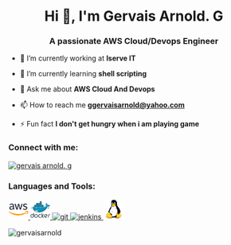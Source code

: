 <h1 align="center">Hi 👋, I'm Gervais Arnold. G</h1>
<h3 align="center">A passionate AWS Cloud/Devops Engineer</h3>

- 🔭 I’m currently working at **Iserve IT**

- 🌱 I’m currently learning **shell scripting**

- 💬 Ask me about **AWS Cloud And Devops**

- 📫 How to reach me **ggervaisarnold@yahoo.com**

- ⚡ Fun fact **I don't get hungry when i am playing game**

<h3 align="left">Connect with me:</h3>
<p align="left">
<a href="https://linkedin.com/in/gervais arnold. g" target="blank"><img align="center" src="https://raw.githubusercontent.com/rahuldkjain/github-profile-readme-generator/master/src/images/icons/Social/linked-in-alt.svg" alt="gervais arnold. g" height="30" width="40" /></a>
</p>

<h3 align="left">Languages and Tools:</h3>
<p align="left"> <a href="https://aws.amazon.com" target="_blank" rel="noreferrer"> <img src="https://raw.githubusercontent.com/devicons/devicon/master/icons/amazonwebservices/amazonwebservices-original-wordmark.svg" alt="aws" width="40" height="40"/> </a> <a href="https://www.docker.com/" target="_blank" rel="noreferrer"> <img src="https://raw.githubusercontent.com/devicons/devicon/master/icons/docker/docker-original-wordmark.svg" alt="docker" width="40" height="40"/> </a> <a href="https://git-scm.com/" target="_blank" rel="noreferrer"> <img src="https://www.vectorlogo.zone/logos/git-scm/git-scm-icon.svg" alt="git" width="40" height="40"/> </a> <a href="https://www.jenkins.io" target="_blank" rel="noreferrer"> <img src="https://www.vectorlogo.zone/logos/jenkins/jenkins-icon.svg" alt="jenkins" width="40" height="40"/> </a> <a href="https://www.linux.org/" target="_blank" rel="noreferrer"> <img src="https://raw.githubusercontent.com/devicons/devicon/master/icons/linux/linux-original.svg" alt="linux" width="40" height="40"/> </a> </p>

<p><img align="center" src="https://github-readme-stats.vercel.app/api/top-langs?username=gervaisarnold&show_icons=true&locale=en&layout=compact" alt="gervaisarnold" /></p>
